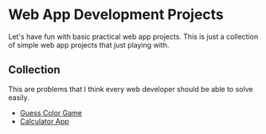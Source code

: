 # Web App Development Projects

Let's have fun with basic practical web app projects.
This is just a collection of simple web app projects that just playing with.

## Collection

This are problems that I think every web developer should be able to solve easily.

- [Guess Color Game](https://github.com/61130061/web-app-projects/tree/master/collection/random-color-game)
- [Calculator App](https://github.com/61130061/web-app-projects/tree/master/collection/react-calculator)